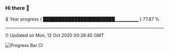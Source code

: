 ### Hi there 👋

⏳ Year progress { ███████████████████████▁▁▁▁▁▁▁ } 77.87 %

---

⏰ Updated on Mon, 12 Oct 2020 00:28:45 GMT

![Progress Bar CI](https://github.com/liununu/liununu/workflows/Progress%20Bar%20CI/badge.svg)
